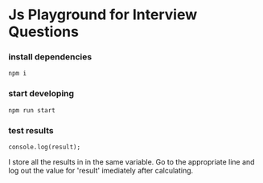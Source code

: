 # Js Playground for Interview Questions

### install dependencies
`npm i`

### start developing
`npm run start`

### test results
`console.log(result);`

I store all the results in in the same variable. Go to the appropriate
line and log out the value for 'result' imediately after calculating.
